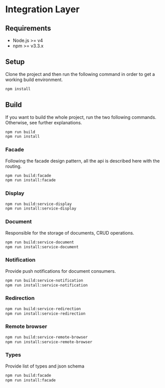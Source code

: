 # Integration Layer

## Requirements

* Node.js >= v4
* npm >= v3.3.x

## Setup

Clone the project and then run the following command in order to get a working build environment.

```bash
npm install
```

## Build

If you want to build the whole project, run the two following commands. Otherwise, see further explanations.

```bash
npm run build
npm run install
```

### Facade

Following the facade design pattern, all the api is described here with the routing.

```bash
npm run build:facade
npm run install:facade
```

### Display

```bash
npm run build:service-display
npm run install:service-display
```

### Document

Responsible for the storage of documents, CRUD operations.

```bash
npm run build:service-document
npm run install:service-document
```

### Notification

Provide push notifications for document consumers.

```bash
npm run build:service-notification
npm run install:service-notification
```

### Redirection

```bash
npm run build:service-redirection
npm run install:service-redirection
```

### Remote browser

```bash
npm run build:service-remote-browser
npm run install:service-remote-browser
```

### Types

Provide list of types and json schema

```bash
npm run build:facade
npm run install:facade
```

